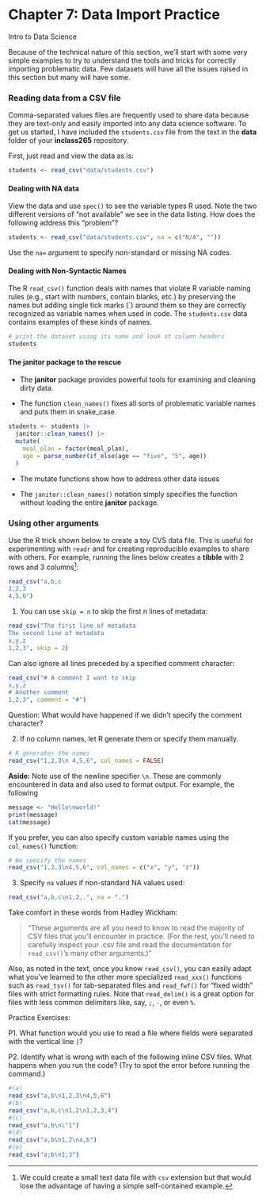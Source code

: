 # Chapter 7: Data Import Practice
Intro to Data Science

Because of the technical nature of this section, we’ll start with some
very simple examples to try to understand the tools and tricks for
correctly importing problematic data. Few datasets will have all the
issues raised in this section but many will have some.

### Reading data from a CSV file

Comma-separated values files are frequently used to share data because
they are text-only and easily imported into any data science software.
To get us started, I have included the `students.csv` file from the text
in the **data** folder of your **inclass265** repository.

First, just read and view the data as is:

``` r
students <- read_csv("data/students.csv")
```

#### Dealing with NA data

View the data and use `spec()` to see the variable types R used. Note
the two different versions of “not available” we see in the data
listing. How does the following address this “problem”?

``` r
students <- read_csv("data/students.csv", na = c("N/A", ""))
```

Use the `na=` argument to specify non-standard or missing NA codes.

#### Dealing with Non-Syntactic Names

The R `read_csv()` function deals with names that violate R variable
naming rules (e.g., start with numbers, contain blanks, etc.) by
preserving the names but adding single tick marks (\`) around them so
they are correctly recognized as variable names when used in code. The
`students.csv` data contains examples of these kinds of names.

``` r
# print the dataset using its name and look at column headers
students
```

#### The **janitor** package to the rescue

- The **janitor** package provides powerful tools for examining and
  cleaning dirty data.

- The function `clean_names()` fixes all sorts of problematic variable
  names and puts them in snake_case.

``` r
students <- students |>
  janitor::clean_names() |>
  mutate(
    meal_plan = factor(meal_plan),
    age = parse_number(if_else(age == "five", "5", age))
  )
```

- The mutate functions show how to address other data issues

- The `janitor::clean_names()` notation simply specifies the function
  without loading the entire **janitor** package.

### Using other arguments

Use the R trick shown below to create a toy CVS data file. This is
useful for experimenting with `readr` and for creating reproducible
examples to share with others. For example, running the lines below
creates a **tibble** with 2 rows and 3 columns[^1]:

``` r
read_csv("a,b,c
1,2,3
4,5,6")
```

1.  You can use `skip = n` to skip the first n lines of metadata:

``` r
read_csv("The first line of metadata 
The second line of metadata
x,y,z
1,2,3", skip = 2)
```

Can also ignore all lines preceded by a specified comment character:

``` r
read_csv("# A comment I want to skip
x,y,z
# Another comment
1,2,3", comment = "#")
```

Question: What would have happened if we didn’t specify the comment
character?

2.  If no column names, let R generate them or specify them manually.

``` r
# R generates the names
read_csv("1,2,3\n 4,5,6", col_names = FALSE)
```

**Aside:** Note use of the newline specifier `\n`. These are commonly
encountered in data and also used to format output. For example, the
following

``` r
message <- "Hello\nworld!"
print(message)
cat(message)
```

If you prefer, you can also specify custom variable names using the
`col_names()` function:

``` r
# We specify the names 
read_csv("1,2,3\n4,5,6", col_names = c("x", "y", "z"))
```

3.  Specify `na` values if non-standard NA values used:

``` r
read_csv("a,b,c\n1,2,.", na = ".")
```

Take comfort in these words from Hadley Wickham:

> “These arguments are all you need to know to read the majority of CSV
> files that you’ll encounter in practice. (For the rest, you’ll need to
> carefully inspect your .csv file and read the documentation for
> `read_csv()`’s many other arguments.)”

Also, as noted in the text, once you know `read_csv()`, you can easily
adapt what you’ve learned to the other more specialized `read_xxx()`
functions such as `read_tsv()` for tab-separated files and `read_fwf()`
for “fixed width” files with strict formatting rules. Note that
`read_delim()` is a great option for files with less common delimiters
like, say, `;`, `-`, or even `%`.

Practice Exercises:

P1. What function would you use to read a file where fields were
separated with the vertical line `|`?

P2. Identify what is wrong with each of the following inline CSV files.
What happens when you run the code? (Try to spot the error before
running the command.)

``` r
#(a)
read_csv("a,b\n1,2,3\n4,5,6")
#(b)
read_csv("a,b,c\n1,2\n1,2,3,4") 
#(c)
read_csv("a,b\n\"1") 
#(d)
read_csv("a,b\n1,2\na,b") 
#(e)
read_csv("a;b\n1;3")
```

[^1]: We could create a small text data file with `csv` extension but
    that would lose the advantage of having a simple self-contained
    example.
